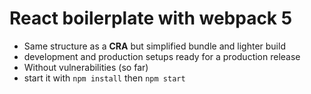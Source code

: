 # React boilerplate with webpack 5

- Same structure as a **CRA** but simplified bundle and lighter build
- development and production setups ready for a production release
- Without vulnerabilities (so far)
- start it with `npm install` then `npm start`
